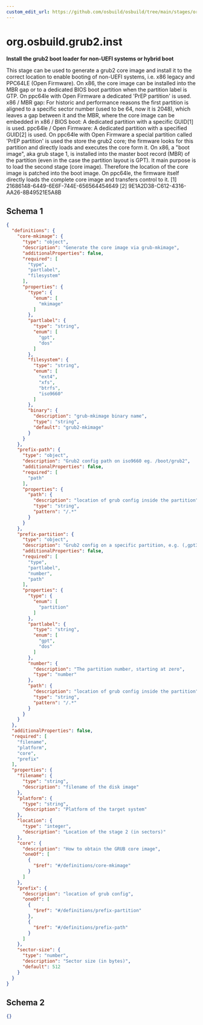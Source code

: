 ```yaml
---
custom_edit_url: https://github.com/osbuild/osbuild/tree/main/stages/org.osbuild.grub2.inst.meta.json
---
```

# org.osbuild.grub2.inst
<!--
[//]: # ( DO NOT MODIFY THIS FILE! )
[//]: # ( This content is generated by `scripts/pull_osbuild_modules.py` )
[//]: # ( Rather change the source of this: https://github.com/osbuild/osbuild/tree/main/stages/org.osbuild.grub2.inst.meta.json )
-->

**Install the grub2 boot loader for non-UEFI systems or hybrid boot**

This stage can be used to generate a grub2 core image and install
it to the correct location to enable booting of non-UEFI systems,
i.e. x86 legacy and PPC64LE (Open Firmware).
On x86, the core image can be installed into the MBR gap or to a
dedicated BIOS boot partition when the partition label is GTP. On
ppc64le with Open Firmware a dedicated 'PrEP partition' is used.
x86 / MBR gap:
    For historic and performance reasons the first partition
    is aligned to a specific sector number (used to be 64,
    now it is 2048), which leaves a gap between it and the MBR,
    where the core image can be embedded in
x86 / BIOS boot:
    A dedicated partition with a specific GUID\[1\] is used.
ppc64le / Open Firmware:
    A dedicated partition with a specified GUID\[2\] is used.
    On ppc64le with Open Firmware a special partition called
    'PrEP partition' is used the store the grub2 core; the
    firmware looks for this partition and directly loads and
    executes the core form it.
On x86, a "boot image", aka grub stage 1, is installed into the
master boot record (MBR) of the partition (even in the case the
partition layout is GPT). It main purpose is to load the second
stage (core image). Therefore the location of the core image is
patched into the boot image.
On ppc64le, the firmware itself directly loads the complete core
image and transfers control to it.
\[1\] 21686148-6449-6E6F-744E-656564454649
\[2\] 9E1A2D38-C612-4316-AA26-8B49521E5A8B

## Schema 1

```json
{
  "definitions": {
    "core-mkimage": {
      "type": "object",
      "description": "Generate the core image via grub-mkimage",
      "additionalProperties": false,
      "required": [
        "type",
        "partlabel",
        "filesystem"
      ],
      "properties": {
        "type": {
          "enum": [
            "mkimage"
          ]
        },
        "partlabel": {
          "type": "string",
          "enum": [
            "gpt",
            "dos"
          ]
        },
        "filesystem": {
          "type": "string",
          "enum": [
            "ext4",
            "xfs",
            "btrfs",
            "iso9660"
          ]
        },
        "binary": {
          "description": "grub-mkimage binary name",
          "type": "string",
          "default": "grub2-mkimage"
        }
      }
    },
    "prefix-path": {
      "type": "object",
      "description": "Grub2 config path on iso9660 eg. /boot/grub2",
      "additionalProperties": false,
      "required": [
        "path"
      ],
      "properties": {
        "path": {
          "description": "location of grub config inside the partition",
          "type": "string",
          "pattern": "/.*"
        }
      }
    },
    "prefix-partition": {
      "type": "object",
      "description": "Grub2 config on a specific partition, e.g. (,gpt3)/boot",
      "additionalProperties": false,
      "required": [
        "type",
        "partlabel",
        "number",
        "path"
      ],
      "properties": {
        "type": {
          "enum": [
            "partition"
          ]
        },
        "partlabel": {
          "type": "string",
          "enum": [
            "gpt",
            "dos"
          ]
        },
        "number": {
          "description": "The partition number, starting at zero",
          "type": "number"
        },
        "path": {
          "description": "location of grub config inside the partition",
          "type": "string",
          "pattern": "/.*"
        }
      }
    }
  },
  "additionalProperties": false,
  "required": [
    "filename",
    "platform",
    "core",
    "prefix"
  ],
  "properties": {
    "filename": {
      "type": "string",
      "description": "filename of the disk image"
    },
    "platform": {
      "type": "string",
      "description": "Platform of the target system"
    },
    "location": {
      "type": "integer",
      "description": "Location of the stage 2 (in sectors)"
    },
    "core": {
      "description": "How to obtain the GRUB core image",
      "oneOf": [
        {
          "$ref": "#/definitions/core-mkimage"
        }
      ]
    },
    "prefix": {
      "description": "location of grub config",
      "oneOf": [
        {
          "$ref": "#/definitions/prefix-partition"
        },
        {
          "$ref": "#/definitions/prefix-path"
        }
      ]
    },
    "sector-size": {
      "type": "number",
      "description": "Sector size (in bytes)",
      "default": 512
    }
  }
}
```

## Schema 2

```json
{}
```
